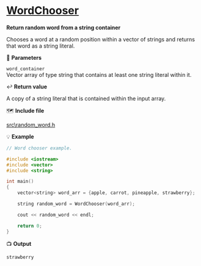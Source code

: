# [WordChooser](https://github.com/josola/Hangman/blame/60038d7b368ae67a87aa9a3b370b988839be7d82/src/random_word.h#L14)

**Return random word from a string container**

Chooses a word at a random position within a vector of strings and returns that word as a string literal.

📐 **Parameters**

``word_container``<br>
Vector array of type string that contains at least one string literal within it.

↩️ **Return value**

A copy of a string literal that is contained within the input array.

🗺️ **Include file**

[src\random_word.h](src\random_word.h)

💡 **Example**

```c++
// Word chooser example.

#include <iostream>
#include <vector>
#include <string>

int main()
{
    vector<string> word_arr = {apple, carrot, pineapple, strawberry};

    string random_word = WordChooser(word_arr);

    cout << random_word << endl;

    return 0;
}
```

📺 **Output**

```
strawberry
```